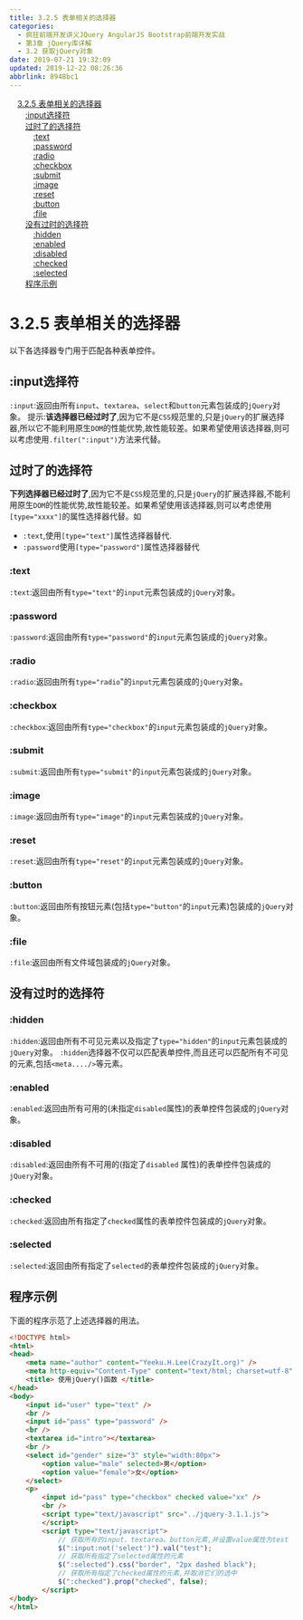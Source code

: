 ```yaml
---
title: 3.2.5 表单相关的选择器
categories: 
  - 疯狂前端开发讲义JQuery AngularJS Bootstrap前端开发实战
  - 第3章 jQuery库详解
  - 3.2 获取jQuery对象
date: 2019-07-21 19:32:09
updated: 2019-12-22 08:26:36
abbrlink: 8948bc1
---
```

<div id='my_toc'><a href="/JavaReadingNotes/8948bc1/#3-2-5-表单相关的选择器" class="header_1">3.2.5 表单相关的选择器</a><br><a href="/JavaReadingNotes/8948bc1/#-input选择符" class="header_2">:input选择符</a><br><a href="/JavaReadingNotes/8948bc1/#过时了的选择符" class="header_2">过时了的选择符</a><br><a href="/JavaReadingNotes/8948bc1/#-text" class="header_3">:text</a><br><a href="/JavaReadingNotes/8948bc1/#-password" class="header_3">:password</a><br><a href="/JavaReadingNotes/8948bc1/#-radio" class="header_3">:radio</a><br><a href="/JavaReadingNotes/8948bc1/#-checkbox" class="header_3">:checkbox</a><br><a href="/JavaReadingNotes/8948bc1/#-submit" class="header_3">:submit</a><br><a href="/JavaReadingNotes/8948bc1/#-image" class="header_3">:image</a><br><a href="/JavaReadingNotes/8948bc1/#-reset" class="header_3">:reset</a><br><a href="/JavaReadingNotes/8948bc1/#-button" class="header_3">:button</a><br><a href="/JavaReadingNotes/8948bc1/#-file" class="header_3">:file</a><br><a href="/JavaReadingNotes/8948bc1/#没有过时的选择符" class="header_2">没有过时的选择符</a><br><a href="/JavaReadingNotes/8948bc1/#-hidden" class="header_3">:hidden</a><br><a href="/JavaReadingNotes/8948bc1/#-enabled" class="header_3">:enabled</a><br><a href="/JavaReadingNotes/8948bc1/#-disabled" class="header_3">:disabled</a><br><a href="/JavaReadingNotes/8948bc1/#-checked" class="header_3">:checked</a><br><a href="/JavaReadingNotes/8948bc1/#-selected" class="header_3">:selected</a><br><a href="/JavaReadingNotes/8948bc1/#程序示例" class="header_2">程序示例</a><br></div>
<style>.header_1{margin-left: 1em;}.header_2{margin-left: 2em;}.header_3{margin-left: 3em;}.header_4{margin-left: 4em;}.header_5{margin-left: 5em;}.header_6{margin-left: 6em;}</style>
<!--more-->
<script>if (navigator.platform.search('arm')==-1){document.getElementById('my_toc').style.display = 'none';}var e,p = document.getElementsByTagName('p');while (p.length>0) {e = p[0];e.parentElement.removeChild(e);}</script>

<!--end-->
<!--SSTStart-->
# 3.2.5 表单相关的选择器 #
以下各选择器专门用于匹配各种表单控件。
## :input选择符 ##
`:input`:返回由所有`input`、`textarea`、`select`和`button`元素包装成的`jQuery`对象。
提示:**该选择器已经过时了**,因为它不是`CSS`规范里的,只是`jQuery`的扩展选择器,所以它不能利用原生`DOM`的性能优势,故性能较差。如果希望使用该选择器,则可以考虑使用`.filter(":input")`方法来代替。
## 过时了的选择符 ##
**下列选择器已经过时了**,因为它不是`CSS`规范里的,只是`jQuery`的扩展选择器,不能利用原生`DOM`的性能优势,故性能较差。如果希望使用该选择器,则可以考虑使用`[type="xxxx"]`的属性选择器代替。如
- `:text`,使用`[type="text"]`属性选择器替代.
- `:password`使用`[type="password"]`属性选择器替代

### :text ###
`:text`:返回由所有`type="text"`的`input`元素包装成的`jQuery`对象。
### :password ###
`:password`:返回由所有`type="password"`的`input`元素包装成的`jQuery`对象。
### :radio ###
`:radio`:返回由所有`type="radio`"的`input`元素包装成的`jQuery`对象。
### :checkbox ###
`:checkbox`:返回由所有`type="checkbox"`的`input`元素包装成的`jQuery`对象。
### :submit ###
`:submit`:返回由所有`type="submit"`的`input`元素包装成的`jQuery`对象。
### :image ###
`:image`:返回由所有`type="image"`的`input`元素包装成的`jQuery`对象。
### :reset ###
`:reset`:返回由所有`type="reset"`的`input`元素包装成的`jQuery`对象。
### :button ###
`:button`:返回由所有按钮元素(包括`type="button"`的`input`元素)包装成的`jQuery`对象。
### :file ###
`:file`:返回由所有文件域包装成的`jQuery`对象。
## 没有过时的选择符 ##
### :hidden ###
`:hidden`:返回由所有不可见元素以及指定了`type="hidden"`的`input`元素包装成的`jQuery`对象。
`:hidden`选择器不仅可以匹配表单控件,而且还可以匹配所有不可见的元素,包括`<meta..../>`等元素。
### :enabled ###
`:enabled`:返回由所有可用的(未指定`disabled`属性)的表单控件包装成的`jQuery`对象。
### :disabled ###
`:disabled`:返回由所有不可用的(指定了`disabled` 属性)的表单控件包装成的`jQuery`对象。
### :checked ###
`:checked`:返回由所有指定了`checked`属性的表单控件包装成的`jQuery`对象。
### :selected ###
`:selected`:返回由所有指定了`selected`的表单控件包装成的`jQuery`对象。
<!--SSTStop-->
## 程序示例 ##
下面的程序示范了上述选择器的用法。
```html
<!DOCTYPE html>
<html>
<head>
    <meta name="author" content="Yeeku.H.Lee(CrazyIt.org)" />
    <meta http-equiv="Content-Type" content="text/html; charset=utf-8" />
    <title> 使用jQuery()函数 </title>
</head>
<body>
    <input id="user" type="text" />
    <br />
    <input id="pass" type="password" />
    <br />
    <textarea id="intro"></textarea>
    <br />
    <select id="gender" size="3" style="width:80px">
        <option value="male" selected>男</option>
        <option value="female">女</option>
    </select>
    <p>
        <input id="pass" type="checkbox" checked value="xx" />
        <br />
        <script type="text/javascript" src="../jquery-3.1.1.js">
        </script>
        <script type="text/javascript">
            // 获取所有的input、textarea、button元素,并设置value属性为test
            $(":input:not('select')").val("test");
            // 获取所有指定了selected属性的元素
            $(":selected").css("border", "2px dashed black");
            // 获取所有指定了checked属性的元素,并取消它们的选中
            $(":checked").prop("checked", false);
        </script>
</body>
</html>
```
